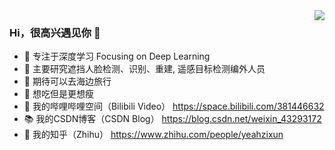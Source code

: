 <a href="https://github.com/Egrt">
<img align="right" src="https://github-readme-stats.vercel.app/api?username=Egrt&theme=dracula&show_icons=true&icon_color=CE1D2D&text_color=718096&bg_color=ffffff&hide_title=true">
</a>

<!-- <img align="right" src="https://github.com/bubbliiiing/Bubbliiiing/blob/main/%E5%85%AC%E4%BC%97%E5%8F%B7%E4%BA%8C%E7%BB%B4%E7%A0%81.jpg" width="100px"> -->

### Hi，很高兴遇见你 👋

- 🧡 专注于深度学习 Focusing on Deep Learning
- 🔨 主要研究遮挡人脸检测、识别、重建, 遥感目标检测编外人员
- 🍬 期待可以去海边旅行
- 🥩 想吃但是更想瘦
- 📯 我的哔哩哔哩空间（Bilibili Video） https://space.bilibili.com/381446632
- 📚 我的CSDN博客（CSDN Blog） https://blog.csdn.net/weixin_43293172
- 🍱 我的知乎（Zhihu） https://www.zhihu.com/people/yeahzixun
